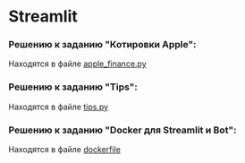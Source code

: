 # Streamlit

### Решению к заданию "Котировки Apple":
  Находятся в файле [apple_finance.py](https://github.com/NikitaGubanov0/Streamlit/blob/main/apple_finance.py)

### Решению к заданию "Tips":
  Находятся в файле [tips.py](https://github.com/NikitaGubanov0/Streamlit/blob/main/tips.py)

### Решению к заданию "Docker для Streamlit и Bot":
  Находятся в файле [dockerfile](https://github.com/NikitaGubanov0/Streamlit/blob/main/dockerfile)
  
